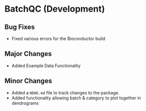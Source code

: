 # BatchQC (Development)

## Bug Fixes
* Fixed various errors for the Bioconductor build

## Major Changes
* Added Example Data Functionality

## Minor Changes
* Added a `NEWS.md` file to track changes to the package.
* Added functionality allowing batch & category to plot together in dendrograms
